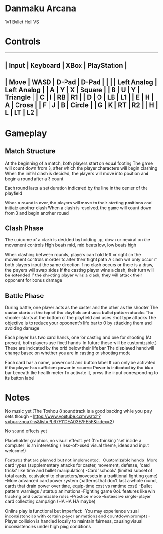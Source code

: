 Danmaku Arcana
==============
1v1 Bullet Hell VS

Controls
========
-------------------------------------------------------------
|   Input   |   Keyboard   |    XBox        |   PlayStation |
-------------------------------------------------------------
|   Move    |   WASD       |    D-Pad       |   D-Pad       |
|           |              |    Left Analog |   Left Analog |
|   A       |   Y          |    X           |   Square      |
|   B       |   U          |    Y           |   Triangle    |
|   C       |   I          |    RB          |   R1          |
|   D       |   O          |    LB          |   L1          |
|   E       |   H          |    A           |   Cross       |
|   F       |   J          |    B           |   Circle      |
|   G       |   K          |    RT          |   R2          |
|   H       |   L          |    LT          |   L2          |
-------------------------------------------------------------

Gameplay
========
Match Structure
---------------
At the beginning of a match, both players start on equal footing
The game will count down from 3, after which the player characters will begin clashing
When the initial clash is decided, the players will move into position and begin a round after a 3 count

Each round lasts a set duration indicated by the line in the center of the playfield

When a round is over, the players will move to their starting positions and initiate another clash
When a clash is resolved, the game will count down from 3 and begin another round

Clash Phase
-----------
The outcome of a clash is decided by holding up, down or neutral on the movement controls
High beats mid, mid beats low, low beats high

When clashing between rounds, players can hold left or right on the movement controls in order to alter their flight path
A clash will only occur if both players input the same direction
If no clash occurs or there is a draw, the players will swap sides
If the casting player wins a clash, their turn will be extended
If the shooting player wins a clash, they will attack their opponent for bonus damage

Battle Phase
------------
During battle, one player acts as the caster and the other as the shooter
The caster starts at the top of the playfield and uses bullet pattern attacks
The shooter starts at the bottom of the playfield and uses shot type attacks
The objective is to reduce your opponent's life bar to 0 by attacking them and avoiding damage

Each player has two card hands, one for casting and one for shooting
(At present, both players use fixed hands. In future these will be customizable.)
These are indicated by the grid below their life bar
The displayed hand will change based on whether you are in casting or shooting mode

Each card has a name, power cost and button label
It can only be activated if the player has sufficient power in reserve
Power is indicated by the blue bar beneath the health meter
To activate it, press the input corresponding to its button label

Notes
=====
No music yet
(The Touhou 8 soundtrack is a good backing while you play sets though - https://www.youtube.com/watch?v=buarznoa7ms&list=PL67F11CEA03E7FE5F&index=2)

No sound effects yet

Placeholder graphics, no visual effects yet
(I'm thinking 'set inside a computer' is an interesting / less-oft-used visual theme, ideas and input welcome!)

Features that are planned but not implemented:
-Customizable hands
-More card types (supplementary attacks for caster, movement, defense, 'card tricks' like time and bullet manipulation)
-Card 'schools' (limited subset of total cards, equivalent to characters/movesets in a traditional fighting game)
-More advanced card power system (patterns that don't last a whole round, cards that drain power over time, equip-time cost vs runtime cost)
-Bullet pattern warnings / startup animations
-Fighting game QoL features like win tracking and customizable rules
-Practice mode
-Extensive single-player card collecting campaign (HA HA HA maybe)

Online play is functional but imperfect:
-You may experience visual inconsistencies with certain player animations and countdown prompts
-Player collision is handled locally to maintain fairness, causing visual inconsistencies under high ping conditions